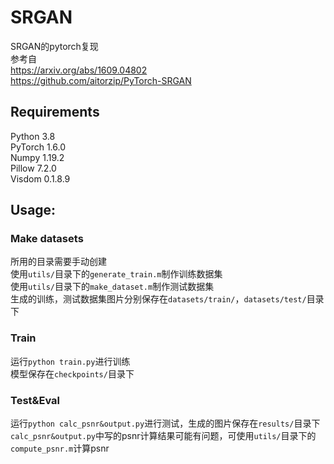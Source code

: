 # SRGAN
SRGAN的pytorch复现 <br/>
参考自<br/>
https://arxiv.org/abs/1609.04802 <br/>
https://github.com/aitorzip/PyTorch-SRGAN <br/>
## Requirements
Python 3.8<br/>
PyTorch 1.6.0<br/>
Numpy 1.19.2<br/>
Pillow 7.2.0<br/>
Visdom 0.1.8.9<br/>
## Usage:
### Make datasets
所用的目录需要手动创建<br/>
使用`utils/`目录下的`generate_train.m`制作训练数据集<br/>
使用`utils/`目录下的`make_dataset.m`制作测试数据集	<br/>
生成的训练，测试数据集图片分别保存在`datasets/train/`，`datasets/test/`目录下	<br/>
### Train
运行`python train.py`进行训练	<br/>
模型保存在`checkpoints/`目录下	<br/>
### Test&Eval
运行`python calc_psnr&output.py`进行测试，生成的图片保存在`results/`目录下	<br/>
`calc_psnr&output.py`中写的psnr计算结果可能有问题，可使用`utils/`目录下的`compute_psnr.m`计算psnr	<br/>
